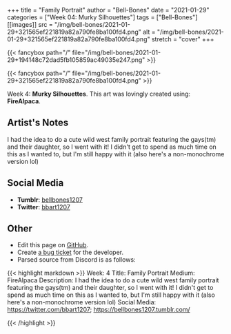 +++
title =       "Family Portrait"
author =      "Bell-Bones"
date =        "2021-01-29"
categories =  ["Week 04: Murky Silhouettes"]
tags =        ["Bell-Bones"]
[[images]]
                      src = "/img/bell-bones/2021-01-29+321565ef221819a82a790fe8ba100fd4.png"
                      alt = "/img/bell-bones/2021-01-29+321565ef221819a82a790fe8ba100fd4.png"
                      stretch = "cover"
+++


{{< fancybox path="/" file="/img/bell-bones/2021-01-29+194148c72dad5fb105859ac49035e247.png" >}}

{{< fancybox path="/" file="/img/bell-bones/2021-01-29+321565ef221819a82a790fe8ba100fd4.png" >}}


Week 4: **Murky Silhouettes**. This art was lovingly created using: **FireAlpaca**.

## Artist's Notes

I had the idea to do a cute wild west family portrait featuring the gays(tm) and their daughter, so I went with it! I didn't get to spend as much time on this as I wanted to, but I'm still happy with it (also here's a non-monochrome version lol)

## Social Media

- **Tumblr**: [bellbones1207]()
- **Twitter**: [bbart1207]()


## Other

- Edit this page on [GitHub](https://github.com/teaminkling/web-refresh/edit/main/blog/content/blog/bell-bones-week-4-b8b8.md).
- Create [a bug ticket](https://github.com/teaminkling/web-refresh/issues/new?assignees=&labels=bug&template=problem-report.md&title=) for the developer.
- Parsed source from Discord is as follows:

{{< highlight markdown >}}
Week: 4
Title: Family Portrait
Medium: FireAlpaca
Description: I had the idea to do a cute wild west family portrait featuring the gays(tm) and their daughter, so I went with it! I didn't get to spend as much time on this as I wanted to, but I'm still happy with it (also here's a non-monochrome version lol)
Social Media: https://twitter.com/bbart1207; https://bellbones1207.tumblr.com/


{{< /highlight >}}
